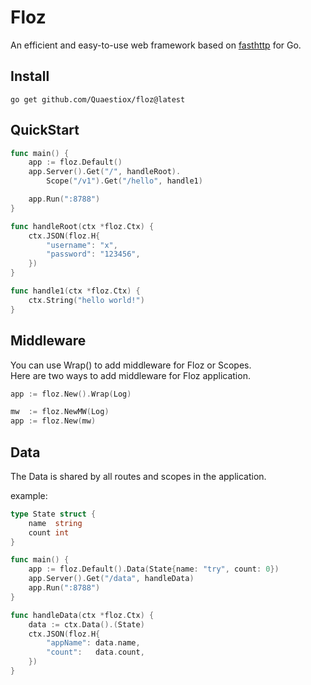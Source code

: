 # Floz

An efficient and easy-to-use web framework based on [fasthttp](https://github.com/valyala/fasthttp) for Go.

## Install
```shell
go get github.com/Quaestiox/floz@latest
```

## QuickStart

```go
func main() {
    app := floz.Default()
    app.Server().Get("/", handleRoot).
        Scope("/v1").Get("/hello", handle1)

    app.Run(":8788")
}

func handleRoot(ctx *floz.Ctx) {
    ctx.JSON(floz.H{
        "username": "x",
        "password": "123456",
    })
}

func handle1(ctx *floz.Ctx) {
    ctx.String("hello world!")
}
```

## Middleware

You can use Wrap() to add middleware for Floz or Scopes.<br>
Here are two ways to add middleware for Floz application.

```go
app := floz.New().Wrap(Log)
```
```go
mw  := floz.NewMW(Log)
app := floz.New(mw)
```

## Data

The Data is shared by all routes and scopes in the application.

example:
```go
type State struct {
    name  string
    count int
}

func main() {
    app := floz.Default().Data(State{name: "try", count: 0})
    app.Server().Get("/data", handleData)
    app.Run(":8788")
}

func handleData(ctx *floz.Ctx) {
    data := ctx.Data().(State)
    ctx.JSON(floz.H{
        "appName": data.name,
        "count":   data.count,
    })
}
```

